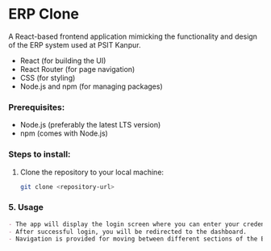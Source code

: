 # ERP Clone
A React-based frontend application mimicking the functionality and design of the ERP system used at PSIT Kanpur.

- React (for building the UI)
- React Router (for page navigation)
- CSS (for styling)
- Node.js and npm (for managing packages)

### Prerequisites:
- Node.js (preferably the latest LTS version)
- npm (comes with Node.js)

### Steps to install:
1. Clone the repository to your local machine:
   ```bash
   git clone <repository-url>

### 5. **Usage**
```markdown
- The app will display the login screen where you can enter your credentials.
- After successful login, you will be redirected to the dashboard.
- Navigation is provided for moving between different sections of the ERP system (though these sections are not functional in this clone yet).
